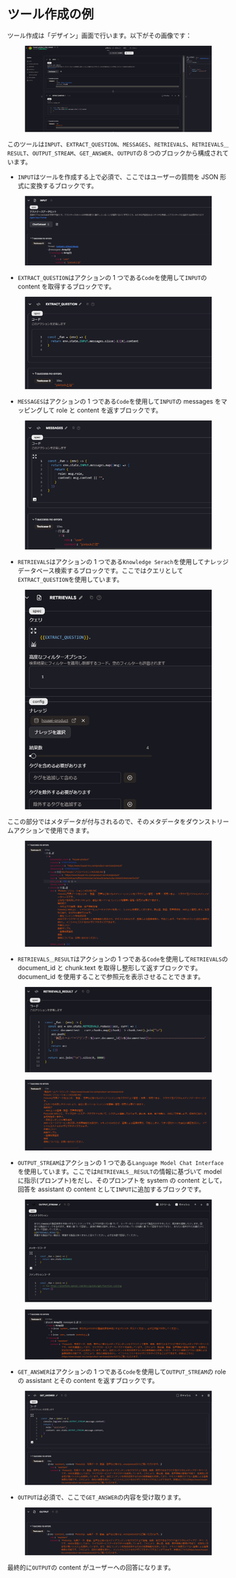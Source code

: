 # ツール作成の例

ツール作成は「デザイン」画面で行います。以下がその画像です：

<figure><img src="../images/screenshot-20240703-123724.png" alt=""></figure>

このツールは`INPUT`、`EXTRACT_QUESTION`、`MESSAGES`、`RETRIEVALS`、`RETRIEVALS＿RESULT`、`OUTPUT_STREAM`、`GET_ANSWER`、`OUTPUT`の８つのブロックから構成されています。

- `INPUT`はツールを作成する上で必須で、ここではユーザーの質問を JSON 形式に変換するブロックです。

<figure><img src="../images/screenshot-20240703-124735.png" alt=""></figure>

- `EXTRACT_QUESTION`はアクションの 1 つである`Code`を使用して`INPUT`の content を取得するブロックです。

<figure><img src="../images/screenshot-20240703-125745.png" alt=""></figure>

- `MESSAGES`はアクションの 1 つである`Code`を使用して`INPUT`の messages をマッピングして role と content を返すブロックです。

<figure><img src="../images/screenshot-20240703-130207.png" alt=""></figure>

- `RETRIEVALS`はアクションの 1 つである`Knowledge Serach`を使用してナレッジデータベース検索するブロックです。ここではクエリとして`EXTRACT_QUESTION`を使用しています。

<figure><img src="../images/screenshot-20240703-131027.png" alt=""></figure>

ここの部分ではメタデータが付与されるので、そのメタデータをダウンストリームアクションで使用できます。

<figure><img src="../images/screenshot-20240703-131221.png" alt=""></figure>

- `RETRIEVALS＿RESULT`はアクションの 1 つである`Code`を使用して`RETRIEVALS`の document_id と chunk.text を取得し整形して返すブロックです。document_id を使用することで参照元を表示させることできます。

<figure><img src="../images/screenshot-20240703-131854.png" alt=""></figure>

<figure><img src="../images/screenshot-20240703-131945.png" alt=""></figure>

- `OUTPUT_STREAM`はアクションの 1 つである`Language Model Chat Interface`を使用しています。ここでは`RETRIEVALS＿RESULT`の情報に基づいて model に指示(プロンプト)をだし、そのプロンプトを system の content として，回答を assistant の content として`INPUT`に追加するブロックです。

<figure><img src="../images/screenshot-20240703-132441.png" alt=""></figure>

<figure><img src="../images/screenshot-20240703-132506.png" alt=""></figure>

- `GET_ANSWER`はアクションの 1 つである`Code`を使用して`OUTPUT_STREAM`の role の assistant とその content を返すブロックです。

<figure><img src="../images/screenshot-20240703-133850.png" alt=""></figure>

- `OUTPUT`は必須で、ここで`GET_ANSWER`の内容を受け取ります。

<figure><img src="../images/screenshot-20240703-134010.png" alt=""></figure>

最終的に`OUTPUT`の content がユーザーへの回答になります。
